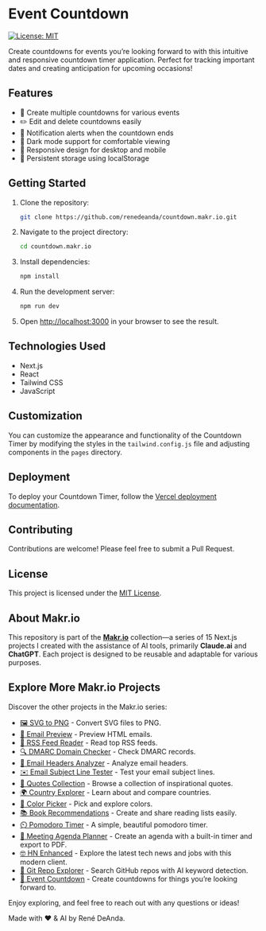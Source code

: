 # Event Countdown

[![License: MIT](https://img.shields.io/badge/License-MIT-blue.svg)](LICENSE)

Create countdowns for events you’re looking forward to with this intuitive and responsive countdown timer application. Perfect for tracking important dates and creating anticipation for upcoming occasions!

## Features

- 🎉 Create multiple countdowns for various events
- ✏️ Edit and delete countdowns easily
- 🔔 Notification alerts when the countdown ends
- 🌙 Dark mode support for comfortable viewing
- 📱 Responsive design for desktop and mobile
- 💾 Persistent storage using localStorage

## Getting Started

1. Clone the repository:
   ```bash
   git clone https://github.com/renedeanda/countdown.makr.io.git
   ```

2. Navigate to the project directory:
   ```bash
   cd countdown.makr.io
   ```

3. Install dependencies:
   ```bash
   npm install
   ```

4. Run the development server:
   ```bash
   npm run dev
   ```

5. Open [http://localhost:3000](http://localhost:3000) in your browser to see the result.

## Technologies Used

- Next.js
- React
- Tailwind CSS
- JavaScript

## Customization

You can customize the appearance and functionality of the Countdown Timer by modifying the styles in the `tailwind.config.js` file and adjusting components in the `pages` directory.

## Deployment

To deploy your Countdown Timer, follow the [Vercel deployment documentation](https://nextjs.org/docs/deployment).

## Contributing

Contributions are welcome! Please feel free to submit a Pull Request.

## License

This project is licensed under the [MIT License](LICENSE).

## About Makr.io

This repository is part of the **[Makr.io](https://makr.io)** collection—a series of 15 Next.js projects I created with the assistance of AI tools, primarily **Claude.ai** and **ChatGPT**. Each project is designed to be reusable and adaptable for various purposes.

## Explore More Makr.io Projects

Discover the other projects in the Makr.io series:

- [🖼️ SVG to PNG](https://svg2png.makr.io) - Convert SVG files to PNG.
- [📧 Email Preview](https://emailpreview.makr.io) - Preview HTML emails.
- [📡 RSS Feed Reader](https://rss.makr.io) - Read top RSS feeds.
- [🔍 DMARC Domain Checker](https://dmarc.makr.io) - Check DMARC records.
- [📨 Email Headers Analyzer](https://emailheaders.makr.io) - Analyze email headers.
- [✉️ Email Subject Line Tester](https://subjectline.makr.io) - Test your email subject lines.
- [💬 Quotes Collection](https://quotes.makr.io) - Browse a collection of inspirational quotes.
- [🌍 Country Explorer](https://countries.makr.io) - Learn about and compare countries.
- [🎨 Color Picker](https://color.makr.io) - Pick and explore colors.
- [📚 Book Recommendations](https://books.makr.io) - Create and share reading lists easily.
- [⏲️ Pomodoro Timer](https://pomodoro.makr.io) - A simple, beautiful pomodoro timer.
- [📝 Meeting Agenda Planner](https://agenda.makr.io) - Create an agenda with a built-in timer and export to PDF.
- [🤓 HN Enhanced](https://hn.makr.io) - Explore the latest tech news and jobs with this modern client.
- [📓 Git Repo Explorer](https://git.makr.io) - Search GitHub repos with AI keyword detection.
- [🎉 Event Countdown](https://countdown.makr.io) - Create countdowns for things you’re looking forward to.

Enjoy exploring, and feel free to reach out with any questions or ideas!

Made with ❤️ & AI by René DeAnda.